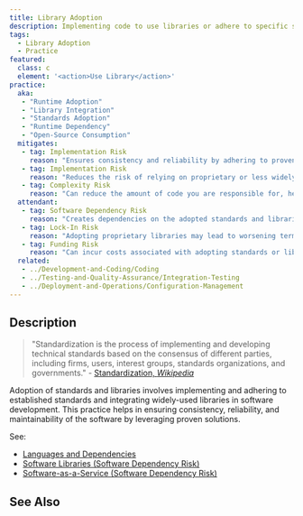 ```yaml
---
title: Library Adoption
description: Implementing code to use libraries or adhere to specific standards.
tags: 
  - Library Adoption
  - Practice
featured: 
  class: c
  element: '<action>Use Library</action>'
practice:
  aka: 
   - "Runtime Adoption"
   - "Library Integration"
   - "Standards Adoption"
   - "Runtime Dependency"
   - "Open-Source Consumption"
  mitigates:
   - tag: Implementation Risk
     reason: "Ensures consistency and reliability by adhering to proven standards and libraries."
   - tag: Implementation Risk
     reason: "Reduces the risk of relying on proprietary or less widely adopted solutions."
   - tag: Complexity Risk
     reason: "Can reduce the amount of code you are responsible for, hence the amount of 'owned' complexity."
  attendant:
   - tag: Software Dependency Risk
     reason: "Creates dependencies on the adopted standards and libraries."
   - tag: Lock-In Risk
     reason: "Adopting proprietary libraries may lead to worsening terms-of-service in the future."
   - tag: Funding Risk
     reason: "Can incur costs associated with adopting standards or libraries."
  related:
   - ../Development-and-Coding/Coding
   - ../Testing-and-Quality-Assurance/Integration-Testing
   - ../Deployment-and-Operations/Configuration-Management
---
```


<PracticeIntro details={frontMatter} /> 

## Description

> "Standardization is the process of implementing and developing technical standards based on the consensus of different parties, including firms, users, interest groups, standards organizations, and governments." - [Standardization, _Wikipedia_](https://en.wikipedia.org/wiki/Standardization)

Adoption of standards and libraries involves implementing and adhering to established standards and integrating widely-used libraries in software development. This practice helps in ensuring consistency, reliability, and maintainability of the software by leveraging proven solutions.

See:

 - [Languages and Dependencies](/risks/Complexity-Risk#languages-and-dependencies)
 - [Software Libraries (Software Dependency Risk)](/risks/Software-Dependency-Risk#2-software-libraries)
 - [Software-as-a-Service (Software Dependency Risk)](/risks/Software-Dependency-Risk#3--software-as-a-service)


## See Also

<TagList tag="Library Adoption" />
